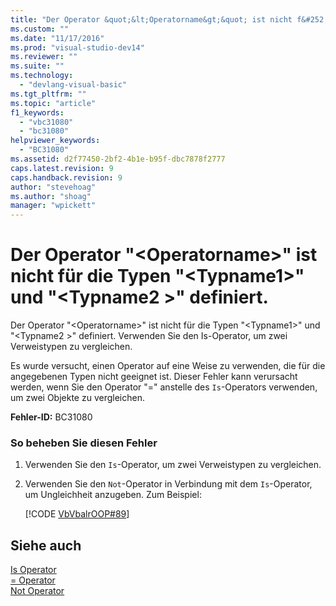 ```yaml
---
title: "Der Operator &quot;&lt;Operatorname&gt;&quot; ist nicht f&#252;r die Typen &quot;&lt;Typname1&gt;&quot; und &quot;&lt;Typname2 &gt;&quot; definiert. | Microsoft Docs"
ms.custom: ""
ms.date: "11/17/2016"
ms.prod: "visual-studio-dev14"
ms.reviewer: ""
ms.suite: ""
ms.technology: 
  - "devlang-visual-basic"
ms.tgt_pltfrm: ""
ms.topic: "article"
f1_keywords: 
  - "vbc31080"
  - "bc31080"
helpviewer_keywords: 
  - "BC31080"
ms.assetid: d2f77450-2bf2-4b1e-b95f-dbc7878f2777
caps.latest.revision: 9
caps.handback.revision: 9
author: "stevehoag"
ms.author: "shoag"
manager: "wpickett"
---
```

# Der Operator &quot;&lt;Operatorname&gt;&quot; ist nicht f&#252;r die Typen &quot;&lt;Typname1&gt;&quot; und &quot;&lt;Typname2 &gt;&quot; definiert.
Der Operator "\<Operatorname\>" ist nicht für die Typen "\<Typname1\>" und "\<Typname2 \>" definiert. Verwenden Sie den Is\-Operator, um zwei Verweistypen zu vergleichen.  
  
 Es wurde versucht, einen Operator auf eine Weise zu verwenden, die für die angegebenen Typen nicht geeignet ist. Dieser Fehler kann verursacht werden, wenn Sie den Operator "\=" anstelle des `Is`\-Operators verwenden, um zwei Objekte zu vergleichen.  
  
 **Fehler\-ID:** BC31080  
  
### So beheben Sie diesen Fehler  
  
1.  Verwenden Sie den `Is`\-Operator, um zwei Verweistypen zu vergleichen.  
  
2.  Verwenden Sie den `Not`\-Operator in Verbindung mit dem `Is`\-Operator, um Ungleichheit anzugeben. Zum Beispiel:  
  
     [!CODE [VbVbalrOOP#89](../CodeSnippet/VS_Snippets_VBCSharp/VbVbalrOOP#89)]  
  
## Siehe auch  
 [Is Operator](../../visual-basic/language-reference/operators/is-operator.md)   
 [\= Operator](../../visual-basic/language-reference/operators/assignment-operator.md)   
 [Not Operator](../../visual-basic/language-reference/operators/not-operator.md)